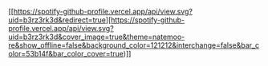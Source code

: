[[https://spotify-github-profile.vercel.app/api/view.svg?uid=b3rz3rk3d&redirect=true][https://spotify-github-profile.vercel.app/api/view.svg?uid=b3rz3rk3d&cover_image=true&theme=natemoo-re&show_offline=false&background_color=121212&interchange=false&bar_color=53b14f&bar_color_cover=true)]]
<!--
**abhisheksingh-7/abhisheksingh-7** is a ✨ _special_ ✨ repository because its `README.md` (this file) appears on your GitHub profile.

Here are some ideas to get you started:

- 🔭 I’m currently working on ...
- 🌱 I’m currently learning ...
- 👯 I’m looking to collaborate on ...
- 🤔 I’m looking for help with ...
- 💬 Ask me about ...
- 📫 How to reach me: ...
- 😄 Pronouns: ...
- ⚡ Fun fact: ...
-->
